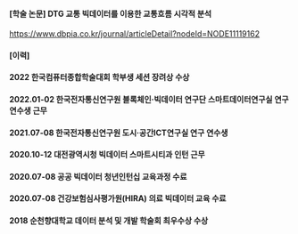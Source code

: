 #### [학술 논문] DTG 교통 빅데이터를 이용한 교통흐름 시각적 분석 
https://www.dbpia.co.kr/journal/articleDetail?nodeId=NODE11119162


#### [이력] 
#### 2022 한국컴퓨터종합학술대회 학부생 세션 장려상 수상
#### 2022.01-02 한국전자통신연구원 블록체인·빅데이터 연구단 스마트데이터연구실 연구 연수생 근무
#### 2021.07-08 한국전자통신연구원 도시·공간ICT연구실 연구 연수생 
#### 2020.10-12 대전광역시청 빅데이터 스마트시티과 인턴 근무
#### 2020.07-08 공공 빅데이터 청년인턴십 교육과정 수료
#### 2020.07-08 건강보험심사평가원(HIRA) 의료 빅데이터 교육 수료
#### 2018 순천향대학교 데이터 분석 및 개발 학술회 최우수상 수상
